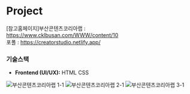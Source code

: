 # Project

[참고홈페이지]부산콘텐츠코리아랩 : https://www.cklbusan.com/WWW/content/10  
포폴 : https://creatorstudio.netlify.app/

### 기술스택
- **Frontend (UI/UX):**
  HTML
  CSS

![부산콘텐츠코리아랩 1-1](https://github.com/user-attachments/assets/98b66b6f-1f0c-40d3-81e4-fd7b6b774b2d)
![부산콘텐츠코리아랩 2-1](https://github.com/user-attachments/assets/d1b46e6e-45d5-4cec-8ebe-e9b39a9b493c)
![부산콘텐츠코리아랩 3-1](https://github.com/user-attachments/assets/61b0074b-b9bc-4220-93f9-e27933ed52a4)

